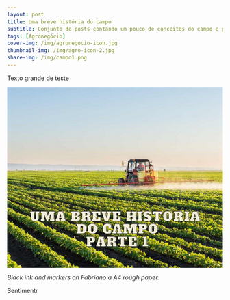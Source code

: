 ```yaml
---
layout: post
title: Uma breve história do campo
subtitle: Conjunto de posts contando um pouco de conceitos do campo e princípios da economia do setor.
tags: [Agronegócio]
cover-img: /img/agronegocio-icon.jpg
thumbnail-img: /img/agro-icon-2.jpg
share-img: /img/campo1.png
---
```


Texto grande de teste

<img src="/img/campo1.png" alt="Campo" align="center"/>

*Black ink and markers on Fabriano a A4 rough paper.*

Sentimentr

